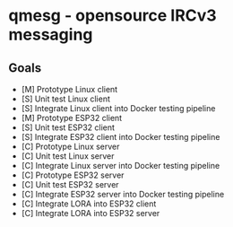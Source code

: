 # qmesg - opensource IRCv3 messaging
## Goals
- [M] Prototype Linux client
- [S] Unit test Linux client
- [S] Integrate Linux client into Docker testing pipeline
- [M] Prototype ESP32 client
- [S] Unit test ESP32 client
- [S] Integrate ESP32 client into Docker testing pipeline
- [C] Prototype Linux server
- [C] Unit test Linux server
- [C] Integrate Linux server into Docker testing pipeline
- [C] Prototype ESP32 server
- [C] Unit test ESP32 server
- [C] Integrate ESP32 server into Docker testing pipeline
- [C] Integrate LORA into ESP32 client
- [C] Integrate LORA into ESP32 server
